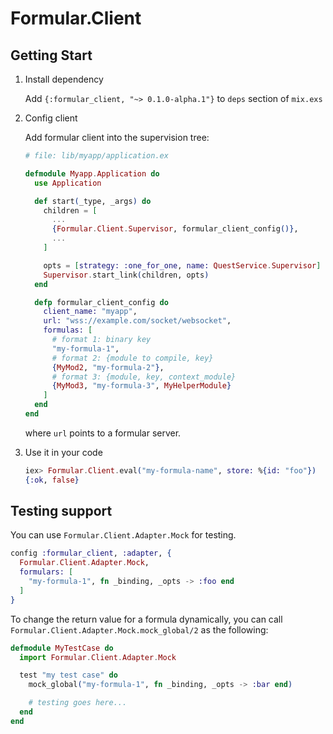 # Formular.Client

## Getting Start

1. Install dependency

    Add `{:formular_client, "~> 0.1.0-alpha.1"}` to `deps` section of `mix.exs`

2. Config client

    Add formular client into the supervision tree:

    ```elixir
    # file: lib/myapp/application.ex
    
    defmodule Myapp.Application do
      use Application

      def start(_type, _args) do
        children = [
          ...
          {Formular.Client.Supervisor, formular_client_config()},
          ...
        ]

        opts = [strategy: :one_for_one, name: QuestService.Supervisor]
        Supervisor.start_link(children, opts)
      end

      defp formular_client_config do
        client_name: "myapp",
        url: "wss://example.com/socket/websocket",
        formulas: [
          # format 1: binary key
          "my-formula-1",
          # format 2: {module to compile, key}
          {MyMod2, "my-formula-2"},
          # format 3: {module, key, context_module}
          {MyMod3, "my-formula-3", MyHelperModule}
        ]
      end
    end
    ```

    where `url` points to a formular server.

3. Use it in your code

    ```elixir
    iex> Formular.Client.eval("my-formula-name", store: %{id: "foo"})
    {:ok, false}
    ```

## Testing support

You can use `Formular.Client.Adapter.Mock` for testing.

```elixir
config :formular_client, :adapter, {
  Formular.Client.Adapter.Mock,
  formulars: [
    "my-formula-1", fn _binding, _opts -> :foo end
  ]
}
```

To change the return value for a formula dynamically, you can call `Formular.Client.Adapter.Mock.mock_global/2` as the following:

```elixir
defmodule MyTestCase do
  import Formular.Client.Adapter.Mock

  test "my test case" do
    mock_global("my-formula-1", fn _binding, _opts -> :bar end)

    # testing goes here...
  end
end
```
